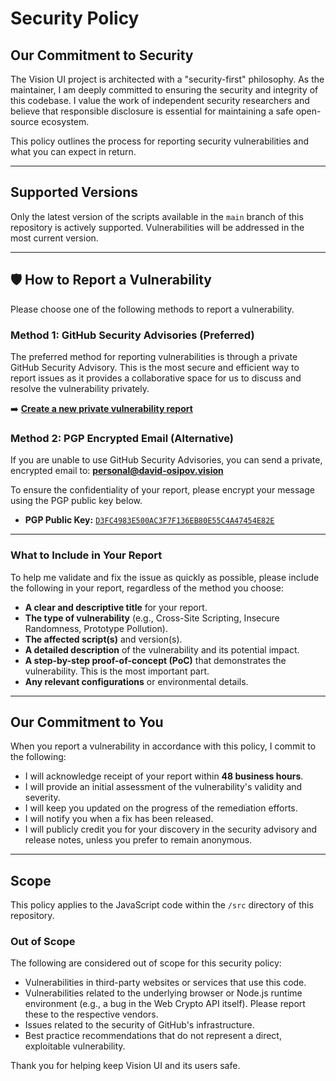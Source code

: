 # Security Policy

## Our Commitment to Security

The Vision UI project is architected with a "security-first" philosophy. As the maintainer, I am deeply committed to ensuring the security and integrity of this codebase. I value the work of independent security researchers and believe that responsible disclosure is essential for maintaining a safe open-source ecosystem.

This policy outlines the process for reporting security vulnerabilities and what you can expect in return.

---

## Supported Versions

Only the latest version of the scripts available in the `main` branch of this repository is actively supported. Vulnerabilities will be addressed in the most current version.

---

## 🛡️ How to Report a Vulnerability

Please choose one of the following methods to report a vulnerability.

### Method 1: GitHub Security Advisories (Preferred)

The preferred method for reporting vulnerabilities is through a private GitHub Security Advisory. This is the most secure and efficient way to report issues as it provides a collaborative space for us to discuss and resolve the vulnerability privately.

➡️ **[Create a new private vulnerability report](https://github.com/DavidOsipov/vision-ui/security/advisories/new)**

### Method 2: PGP Encrypted Email (Alternative)

If you are unable to use GitHub Security Advisories, you can send a private, encrypted email to:
**personal@david-osipov.vision**

To ensure the confidentiality of your report, please encrypt your message using the PGP public key below.

-   **PGP Public Key:** [`D3FC4983E500AC3F7F136EB80E55C4A47454E82E`](https://openpgpkey.david-osipov.vision/.well-known/openpgpkey/david-osipov.vision/D3FC4983E500AC3F7F136EB80E55C4A47454E82E.asc)

---

### What to Include in Your Report

To help me validate and fix the issue as quickly as possible, please include the following in your report, regardless of the method you choose:

-   **A clear and descriptive title** for your report.
-   **The type of vulnerability** (e.g., Cross-Site Scripting, Insecure Randomness, Prototype Pollution).
-   **The affected script(s)** and version(s).
-   **A detailed description** of the vulnerability and its potential impact.
-   **A step-by-step proof-of-concept (PoC)** that demonstrates the vulnerability. This is the most important part.
-   **Any relevant configurations** or environmental details.

---

## Our Commitment to You

When you report a vulnerability in accordance with this policy, I commit to the following:

-   I will acknowledge receipt of your report within **48 business hours**.
-   I will provide an initial assessment of the vulnerability's validity and severity.
-   I will keep you updated on the progress of the remediation efforts.
-   I will notify you when a fix has been released.
-   I will publicly credit you for your discovery in the security advisory and release notes, unless you prefer to remain anonymous.

---

## Scope

This policy applies to the JavaScript code within the `/src` directory of this repository.

### Out of Scope

The following are considered out of scope for this security policy:

-   Vulnerabilities in third-party websites or services that use this code.
-   Vulnerabilities related to the underlying browser or Node.js runtime environment (e.g., a bug in the Web Crypto API itself). Please report these to the respective vendors.
-   Issues related to the security of GitHub's infrastructure.
-   Best practice recommendations that do not represent a direct, exploitable vulnerability.

Thank you for helping keep Vision UI and its users safe.
